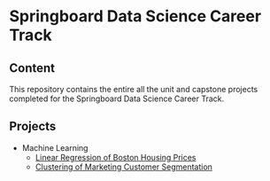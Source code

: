 # Springboard Data Science Career Track

## Content

This repository contains the entire all the unit and capstone projects completed for the Springboard Data Science Career Track.

## Projects

- Machine Learning
  + [Linear Regression of Boston Housing Prices](https://github.com/SergioGutz/Springboard-Projects/blob/master/Machine%20Learning%20Projects/Mini_Project_Linear_Regression.ipynb)
  + [Clustering of Marketing Customer Segmentation](https://github.com/SergioGutz/Springboard-Projects/blob/master/Machine%20Learning%20Projects/Mini_Project_Clustering.ipynb)
